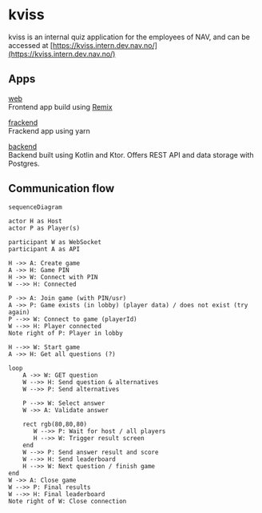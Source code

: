 # kviss

kviss is an internal quiz application for the employees of NAV, and can be accessed at [https://kviss.intern.dev.nav.no/](https://kviss.intern.dev.nav.no/)

## Apps

[web](web)\
Frontend app build using [Remix](https://remix.run/)

[frackend](web/server)\
Frackend app using yarn

[backend](backend)\
Backend built using Kotlin and Ktor. Offers REST API and data storage with Postgres.

## Communication flow

```mermaid
sequenceDiagram

actor H as Host
actor P as Player(s)

participant W as WebSocket
participant A as API

H ->> A: Create game
A ->> H: Game PIN
H ->> W: Connect with PIN
W -->> H: Connected

P ->> A: Join game (with PIN/usr)
A ->> P: Game exists (in lobby) (player data) / does not exist (try again)
P -->> W: Connect to game (playerId)
W -->> H: Player connected
Note right of P: Player in lobby

H -->> W: Start game
A ->> H: Get all questions (?)

loop
    A ->> W: GET question
    W -->> H: Send question & alternatives
    W -->> P: Send alternatives

    P -->> W: Select answer
    W ->> A: Validate answer

    rect rgb(80,80,80)
       W -->> P: Wait for host / all players
       H -->> W: Trigger result screen
    end
    W -->> P: Send answer result and score
    W -->> H: Send leaderboard
    H -->> W: Next question / finish game
end
W ->> A: Close game
W -->> P: Final results
W -->> H: Final leaderboard
Note right of W: Close connection
```

